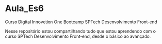 # Aula_Es6
Curso Digital Innovetion One Bootcamp SPTech Desenvolvimento Front-end

Nesse repositório estou compartilhando tudo que estou aprendendo com o curso SPTech Desenvolvimento Front-end, desde o básico ao avançado.
